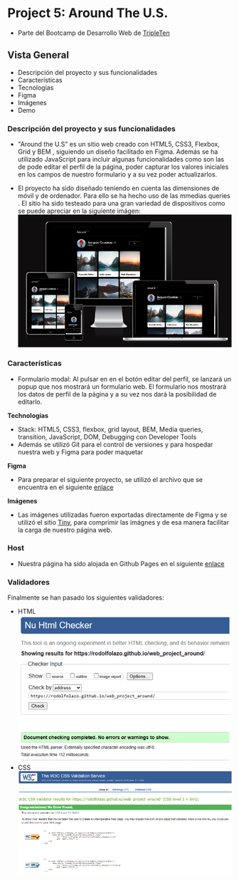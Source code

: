 # Project 5: Around The U.S.
* Parte del Bootcamp de Desarrollo Web de  [TripleTen](https://tripleten.com/)

## Vista General

* Descripción del proyecto y sus funcionalidades
* Características
* Tecnologías
* Figma
* Imágenes
* Demo

### Descripción del proyecto y sus funcionalidades

- "Around the U.S" es un sitio web creado con HTML5, CSS3, Flexbox, Grid y BEM , siguiendo un diseño facilitado en Figma. Además se ha utilizado JavaScript para incluir algunas funcionalidades como son las de pode editar el perfil de la página, poder capturar los valores iniciales en los campos de nuestro formulario y a su vez poder actualizarlos.

- El proyecto ha sido diseñado teniendo en cuenta las dimensiones de móvil y de ordenador. Para ello se ha hecho uso de las mmedias queries . El sitio ha sido testeado para una gran variedad de dispositivos como se puede apreciar en la  siguiente imágen:
![Responsive Site](https://raw.githubusercontent.com/rodolfolazo/web_project_around/main/images/responsiv.png)


### Características

- Formulario modal: Al pulsar en en el botón editar del perfil, se lanzará un popup que nos mostrará un formulario web. El formulario nos mostrará los datos de perfil de la página y a su vez nos dará la posibilidad de editarlo.

**Technologías**

- Stack: HTML5, CSS3, flexbox, grid layout, BEM, Media queries, transition, JavaScript, DOM, Debugging con Developer Tools
- Además se utilizó Git para el control de versiones y para hospedar nuestra web y Figma para poder maquetar

**Figma**

- Para preparar el siguiente proyecto, se utilizó el archivo que se encuentra en el siguiente [enlace](https://www.figma.com/file/mUgu8OSHWE0M6p6vfwmdu9/Sprint-4%3A-Around-The-U.S.-%2F-desktop-%2B-mobile?type=design&node-id=6432-147&mode=design&t=HCQXweGNB7835WiQ-0)


**Imágenes**
- Las imágenes utilizadas fueron exportadas directamente de Figma y se utilizó el sitio [Tiny](https://tinypng.com/), para comprimir las imágnes y de esa manera facilitar la carga de nuestro página web.

### Host
- Nuestra página ha sido alojada en Github Pages en el siguiente [enlace](https://rodolfolazo.github.io/web_project_around/)

### Validadores
Finalmente se han pasado los siguientes validadores:

- HTML
![HTML](https://raw.githubusercontent.com/rodolfolazo/web_project_around/main/images/html-validator.png)
- CSS
![CSS](https://raw.githubusercontent.com/rodolfolazo/web_project_around/main/images/css-validator.png)